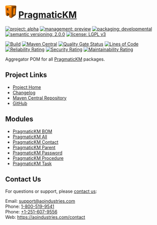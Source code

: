 # [<img src="ao-logo.png" alt="AO Logo" width="35" height="40">](https://github.com/ao-apps) [PragmaticKM](https://github.com/ao-apps/pragmatickm)

[![project: alpha](https://pragmatickm.com/ao-badges/project-current-stable.svg)](https://aoindustries.com/life-cycle#project-current-stable)
[![management: preview](https://pragmatickm.com/ao-badges/management-production.svg)](https://aoindustries.com/life-cycle#management-production)
[![packaging: developmental](https://pragmatickm.com/ao-badges/packaging-active.svg)](https://aoindustries.com/life-cycle#packaging-active)  
[![semantic versioning: 2.0.0](https://pragmatickm.com/ao-badges/semver-2.0.0.svg)](http://semver.org/spec/v2.0.0.html)
[![license: LGPL v3](https://pragmatickm.com/ao-badges/license-lgpl-3.0.svg)](https://www.gnu.org/licenses/lgpl-3.0)

[![Build](https://github.com/ao-apps/pragmatickm/workflows/Build/badge.svg?branch=master)](https://github.com/ao-apps/pragmatickm/actions?query=workflow%3ABuild)
[![Maven Central](https://maven-badges.herokuapp.com/maven-central/com.pragmatickm/pragmatickm/badge.svg)](https://maven-badges.herokuapp.com/maven-central/com.pragmatickm/pragmatickm)
[![Quality Gate Status](https://sonarcloud.io/api/project_badges/measure?branch=master&project=com.pragmatickm%3Apragmatickm&metric=alert_status)](https://sonarcloud.io/dashboard?branch=master&id=com.pragmatickm%3Apragmatickm)
[![Lines of Code](https://sonarcloud.io/api/project_badges/measure?branch=master&project=com.pragmatickm%3Apragmatickm&metric=ncloc)](https://sonarcloud.io/component_measures?branch=master&id=com.pragmatickm%3Apragmatickm&metric=ncloc)  
[![Reliability Rating](https://sonarcloud.io/api/project_badges/measure?branch=master&project=com.pragmatickm%3Apragmatickm&metric=reliability_rating)](https://sonarcloud.io/component_measures?branch=master&id=com.pragmatickm%3Apragmatickm&metric=Reliability)
[![Security Rating](https://sonarcloud.io/api/project_badges/measure?branch=master&project=com.pragmatickm%3Apragmatickm&metric=security_rating)](https://sonarcloud.io/component_measures?branch=master&id=com.pragmatickm%3Apragmatickm&metric=Security)
[![Maintainability Rating](https://sonarcloud.io/api/project_badges/measure?branch=master&project=com.pragmatickm%3Apragmatickm&metric=sqale_rating)](https://sonarcloud.io/component_measures?branch=master&id=com.pragmatickm%3Apragmatickm&metric=Maintainability)

Aggregator POM for all [PragmaticKM](https://github.com/ao-apps/pragmatickm) packages.

## Project Links
* [Project Home](https://pragmatickm.com/)
* [Changelog](https://pragmatickm.com/changelog)
* [Maven Central Repository](https://search.maven.org/artifact/com.pragmatickm/pragmatickm)
* [GitHub](https://github.com/ao-apps/pragmatickm)

## Modules
* [PragmaticKM BOM](https://github.com/ao-apps/pragmatickm-bom)
* [PragmaticKM All](https://github.com/ao-apps/pragmatickm-all)
* [PragmaticKM Contact](https://github.com/ao-apps/pragmatickm-contact)
* [PragmaticKM Parent](https://github.com/ao-apps/pragmatickm-parent)
* [PragmaticKM Password](https://github.com/ao-apps/pragmatickm-password)
* [PragmaticKM Procedure](https://github.com/ao-apps/pragmatickm-procedure)
* [PragmaticKM Task](https://github.com/ao-apps/pragmatickm-task)

## Contact Us
For questions or support, please [contact us](https://aoindustries.com/contact):

Email: [support@aoindustries.com](mailto:support@aoindustries.com)  
Phone: [1-800-519-9541](tel:1-800-519-9541)  
Phone: [+1-251-607-9556](tel:+1-251-607-9556)  
Web: https://aoindustries.com/contact
